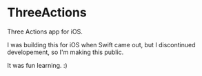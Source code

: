 # ThreeActions
Three Actions app for iOS.

I was building this for iOS when Swift came out, but I discontinued developement, so I'm making this public.

It was fun learning. :)

